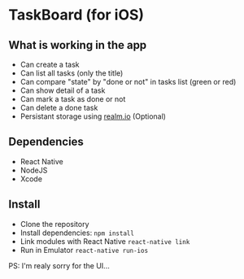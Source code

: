 # TaskBoard (for iOS)

## What is working in the app
* Can create a task
* Can list all tasks (only the title)
* Can compare "state" by "done or not" in tasks list (green or red)
* Can show detail of a task
* Can mark a task as done or not
* Can delete a done task
* Persistant storage using [realm.io](https://realm.io/) (Optional)

## Dependencies
* React Native
* NodeJS
* Xcode

## Install
* Clone the repository
* Install dependencies: ```npm install```
* Link modules with React Native ```react-native link```
* Run in Emulator ```react-native run-ios```

PS: I'm realy sorry for the UI...
